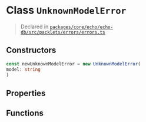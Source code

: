 # Class `UnknownModelError`
> Declared in [`packages/core/echo/echo-db/src/packlets/errors/errors.ts`](https://github.com/dxos/protocols/blob/main/packages/core/echo/echo-db/src/packlets/errors/errors.ts#L41)

## Constructors
```ts
const newUnknownModelError = new UnknownModelError(
model: string
)
```

## Properties

## Functions
